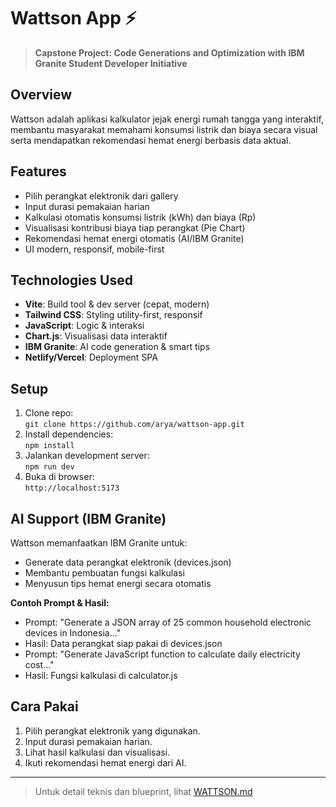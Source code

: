 # Wattson App ⚡️

> **Capstone Project: Code Generations and Optimization with IBM Granite Student Developer Initiative**

## Overview

Wattson adalah aplikasi kalkulator jejak energi rumah tangga yang interaktif, membantu masyarakat memahami konsumsi listrik dan biaya secara visual serta mendapatkan rekomendasi hemat energi berbasis data aktual.

## Features

- Pilih perangkat elektronik dari gallery
- Input durasi pemakaian harian
- Kalkulasi otomatis konsumsi listrik (kWh) dan biaya (Rp)
- Visualisasi kontribusi biaya tiap perangkat (Pie Chart)
- Rekomendasi hemat energi otomatis (AI/IBM Granite)
- UI modern, responsif, mobile-first

## Technologies Used

- **Vite**: Build tool & dev server (cepat, modern)
- **Tailwind CSS**: Styling utility-first, responsif
- **JavaScript**: Logic & interaksi
- **Chart.js**: Visualisasi data interaktif
- **IBM Granite**: AI code generation & smart tips
- **Netlify/Vercel**: Deployment SPA

## Setup

1. Clone repo:  
   `git clone https://github.com/arya/wattson-app.git`
2. Install dependencies:  
   `npm install`
3. Jalankan development server:  
   `npm run dev`
4. Buka di browser:  
   `http://localhost:5173`

## AI Support (IBM Granite)

Wattson memanfaatkan IBM Granite untuk:

- Generate data perangkat elektronik (devices.json)
- Membantu pembuatan fungsi kalkulasi
- Menyusun tips hemat energi secara otomatis

**Contoh Prompt & Hasil:**

- Prompt: "Generate a JSON array of 25 common household electronic devices in Indonesia..."
- Hasil: Data perangkat siap pakai di devices.json
- Prompt: "Generate JavaScript function to calculate daily electricity cost..."
- Hasil: Fungsi kalkulasi di calculator.js

## Cara Pakai

1. Pilih perangkat elektronik yang digunakan.
2. Input durasi pemakaian harian.
3. Lihat hasil kalkulasi dan visualisasi.
4. Ikuti rekomendasi hemat energi dari AI.

---

> Untuk detail teknis dan blueprint, lihat [WATTSON.md](./WATTSON.md)
